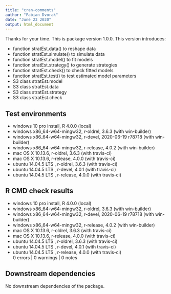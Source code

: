 ```yaml
---
title: "cran-comments"
author: "Fabian Dvorak"
date: "June 23 2020"
output: html_document
---
```


Thanks for your time. This is package version 1.0.0. This version introduces:

* function stratEst.data() to reshape data
* function stratEst.simulate() to simulate data
* function stratEst.model() to fit models
* function stratEst.strategy() to generate strategies
* function stratEst.check() to check fitted models
* function stratEst.test() to test estimated model parameters
* S3 class stratEst.model
* S3 class stratEst.data
* S3 class stratEst.strategy
* S3 class stratEst.check

## Test environments
* windows 10 pro install, R 4.0.0 (local)
* windows x86_64-w64-mingw32, r-oldrel, 3.6.3 (with win-builder)
* windows x86_64-w64-mingw32, r-devel, 2020-06-19 r78718 (with win-builder)
* windows x86_64-w64-mingw32, r-release, 4.0.2 (with win-builder)
* mac OS X	10.13.6, r-oldrel, 3.6.3 (with travis-ci)
* mac OS X	10.13.6, r-release, 4.0.0 (with travis-ci)
* ubuntu 14.04.5 LTS , r-oldrel, 3.6.3 (with travis-ci)
* ubuntu 14.04.5 LTS , r-devel, 4.0.1 (with travis-ci)
* ubuntu 14.04.5 LTS , r-release, 4.0.0 (with travis-ci)

## R CMD check results
* windows 10 pro install, R 4.0.0 (local)
* windows x86_64-w64-mingw32, r-oldrel, 3.6.3 (with win-builder)
* windows x86_64-w64-mingw32, r-devel, 2020-06-19 r78718 (with win-builder)
* windows x86_64-w64-mingw32, r-release, 4.0.2 (with win-builder)
* mac OS X	10.13.6, r-oldrel, 3.6.3 (with travis-ci)
* mac OS X	10.13.6, r-release, 4.0.0 (with travis-ci)
* ubuntu 14.04.5 LTS , r-oldrel, 3.6.3 (with travis-ci)
* ubuntu 14.04.5 LTS , r-devel, 4.0.1 (with travis-ci)
* ubuntu 14.04.5 LTS , r-release, 4.0.0 (with travis-ci)   
0 errors | 0 warnings | 0 notes

## Downstream dependencies
No downstream dependencies of the package.

